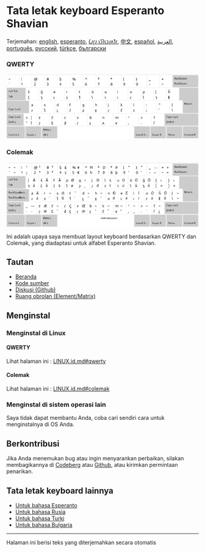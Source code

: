 # Tata letak keyboard Esperanto Shavian

Terjemahan: [english](README.md), [esperanto](README.eo.md), [𐑖𐑨𐑝𐑨 𐑧𐑕𐑐𐑧𐑮𐑨𐑵𐑑𐑩](README.eo_shaw.md), [中文](README.zh-CN.md), [español](README.es.md), [العربية](README.ar.md), [português](README.pt.md), [русский](README.ru.md), [türkçe](README.tr.md), [български](README.bg.md)

### QWERTY

![Pratinjau QWERTY Shavian Esperanto](./media/preview_qwerty.png)

### Colemak

![Pratinjau Colemak Shavian Esperanto](./media/preview_colemak.png)

Ini adalah upaya saya membuat layout keyboard berdasarkan QWERTY dan Colemak, yang diadaptasi untuk alfabet Esperanto Shavian.

## Tautan

* [Beranda](https://salif.github.io/shaw-eo/)
* [Kode sumber](https://codeberg.org/salif/shaw-eo)
* [Diskusi (Github)](https://github.com/salif/shaw-eo/discussions)
* [Ruang obrolan (Element/Matrix)](https://matrix.to/#/#salif-colemak:mozilla.org)

## Menginstal

### Menginstal di Linux

#### QWERTY

Lihat halaman ini : [LINUX.id.md#qwerty](./LINUX.id.md#qwerty)

#### Colemak

Lihat halaman ini : [LINUX.id.md#colemak](./LINUX.id.md#colemak)

### Menginstal di sistem operasi lain

Saya tidak dapat membantu Anda, coba cari sendiri cara untuk menginstalnya di OS Anda.

## Berkontribusi

Jika Anda menemukan bug atau ingin menyarankan perbaikan, silakan membagikannya di [Codeberg] atau [Github], atau kirimkan permintaan penarikan.

[Github]: https://github.com/salif/shaw-eo/discussions
[Codeberg]: https://codeberg.org/salif/shaw-eo/issues

## Tata letak keyboard lainnya

* [Untuk bahasa Esperanto](https://salif.github.io/colemak-eo/)
* [Untuk bahasa Rusia](https://salif.github.io/colemak-ru/)
* [Untuk bahasa Turki](https://salif.github.io/colemak-tr/)
* [Untuk bahasa Bulgaria](https://salif.github.io/colemak-bg/)

---

Halaman ini berisi teks yang diterjemahkan secara otomatis
